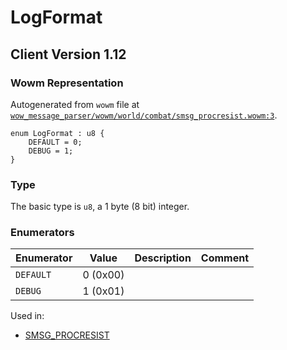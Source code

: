 # LogFormat
## Client Version 1.12

### Wowm Representation

Autogenerated from `wowm` file at [`wow_message_parser/wowm/world/combat/smsg_procresist.wowm:3`](https://github.com/gtker/wow_messages/tree/main/wow_message_parser/wowm/world/combat/smsg_procresist.wowm#L3).

```rust,ignore
enum LogFormat : u8 {
    DEFAULT = 0;
    DEBUG = 1;
}
```
### Type
The basic type is `u8`, a 1 byte (8 bit) integer.
### Enumerators
| Enumerator | Value  | Description | Comment |
| --------- | -------- | ----------- | ------- |
| `DEFAULT` | 0 (0x00) |  |  |
| `DEBUG` | 1 (0x01) |  |  |

Used in:
* [SMSG_PROCRESIST](smsg_procresist.md)
